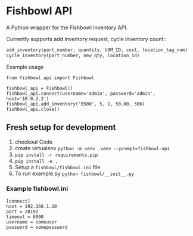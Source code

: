 # Fishbowl API

A Python wrapper for the Fishbowl Inventory API.

Currently supports add inventory request, cycle inventory count::

```python
add_inventory(part_number, quantity, UOM_ID, cost, location_tag_num)
cycle_inventory(part_number, new_qty, location_id)
```

Example usage

```
from fishbowl.api import Fishbowl

fishbowl_api = Fishbowl()
fishbowl_api.connect(username='admin', password='admin', host='10.0.2.2')
fishbowl_api.add_inventory('B500', 5, 1, 50.00, 386)
fishbowl_api.close()
```

## Fresh setup for development

1. checkout Code
2. create virtualenv `python -m venv .venv --prompt=fishbowl-api`
3. `pip install -r requirements.pip`
4. `pip install -e .`
5. Setup a `fishbowl/fishbowl.ini` file
6. To run example.py `python fishbowl/__init__.py`

### Example fishbowl.ini

```
[connect]
host = 192.168.1.10
port = 28192
timeout = 6000
username = someuser
password = somepassword
```
